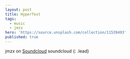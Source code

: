 ```yaml
---
layout: post
title: HyperText
tags:
  - music
  - jmzx
hero: 'https://source.unsplash.com/collection/11539493'
published: true
---
```

jmzx on [Soundcloud](https://www.soundcloud.com/jmzx/dealin-minds-preview)
soundcloud
{: .lead}
[^1]: soundcloud
